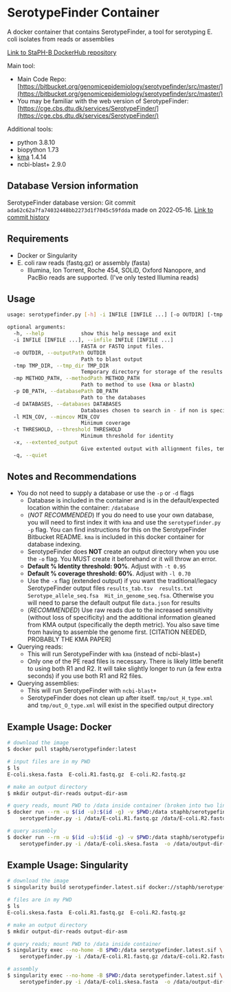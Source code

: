 # SerotypeFinder Container

A docker container that contains SerotypeFinder, a tool for serotyping E. coli isolates from reads or assemblies

[Link to StaPH-B DockerHub repository](https://hub.docker.com/r/staphb/serotypefinder)

Main tool:

- Main Code Repo: [https://bitbucket.org/genomicepidemiology/serotypefinder/src/master/](https://bitbucket.org/genomicepidemiology/serotypefinder/src/master/)
- You may be familiar with the web version of SerotypeFinder: [https://cge.cbs.dtu.dk/services/SerotypeFinder/](https://cge.cbs.dtu.dk/services/SerotypeFinder/)

Additional tools:

- python 3.8.10
- biopython 1.73
- [kma](https://bitbucket.org/genomicepidemiology/kma/src/master/) 1.4.14
- ncbi-blast+ 2.9.0

## Database Version information

SerotypeFinder database version: Git commit `ada62c62a7fa74032448bb2273d1f7045c59fdda` made on 2022‑05‑16. [Link to commit history](https://bitbucket.org/genomicepidemiology/serotypefinder_db/commits/)

## Requirements

- Docker or Singularity
- E. coli raw reads (fastq.gz) or assembly (fasta)
  - Illumina, Ion Torrent, Roche 454, SOLiD, Oxford Nanopore, and PacBio reads are supported. (I've only tested Illumina reads)

## Usage

```bash
usage: serotypefinder.py [-h] -i INFILE [INFILE ...] [-o OUTDIR] [-tmp TMP_DIR] [-mp METHOD_PATH] [-p DB_PATH] [-d DATABASES] [-l MIN_COV] [-t THRESHOLD] [-x] [-q]

optional arguments:
  -h, --help            show this help message and exit
  -i INFILE [INFILE ...], --infile INFILE [INFILE ...]
                        FASTA or FASTQ input files.
  -o OUTDIR, --outputPath OUTDIR
                        Path to blast output
  -tmp TMP_DIR, --tmp_dir TMP_DIR
                        Temporary directory for storage of the results from the external software.
  -mp METHOD_PATH, --methodPath METHOD_PATH
                        Path to method to use (kma or blastn)
  -p DB_PATH, --databasePath DB_PATH
                        Path to the databases
  -d DATABASES, --databases DATABASES
                        Databases chosen to search in - if non is specified all is used
  -l MIN_COV, --mincov MIN_COV
                        Minimum coverage
  -t THRESHOLD, --threshold THRESHOLD
                        Minimum threshold for identity
  -x, --extented_output
                        Give extented output with allignment files, template and query hits in fasta and a tab seperated file with gene profile results
  -q, --quiet
```

## Notes and Recommendations

- You do not need to supply a database or use the `-p` or `-d` flags
  - Database is included in the container and is in the default/expected location within the container: `/database`
  - (*NOT RECOMMENDED*) If you do need to use your own database, you will need to first index it with `kma` and use the `serotypefinder.py -p` flag. You can find instructions for this on the SerotypeFinder Bitbucket README. `kma` is included in this docker container for database indexing.
  - SerotypeFinder does **NOT** create an output directory when you use the `-o` flag. You MUST create it beforehand or it will throw an error.
  - **Default % Identity threshold: 90%**. Adjust with `-t 0.95`
  - **Default % coverage threshold: 60%**. Adjust with `-l 0.70`
  - Use the `-x` flag (extended output) if you want the traditional/legacy SerotypeFinder output files `results_tab.tsv  results.txt  Serotype_allele_seq.fsa  Hit_in_genome_seq.fsa`. Otherwise you will need to parse the default output file `data.json` for results
  - (*RECOMMENDED*) Use raw reads due to the increased sensitivity (without loss of specificity) and the additional information gleaned from KMA output (specifically the depth metric). You also save time from having to assemble the genome first. [CITATION NEEDED, PROBABLY THE KMA PAPER]
- Querying reads:
  - This will run SerotypeFinder with `kma` (instead of ncbi-blast+)
  - Only one of the PE read files is necessary. There is likely little benefit to using both R1 and R2. It will take slightly longer to run (a few extra seconds) if you use both R1 and R2 files.
- Querying assemblies:
  - This will run SerotypeFinder with `ncbi-blast+`
  - SerotypeFinder does not clean up after itself. `tmp/out_H_type.xml` and `tmp/out_O_type.xml` will exist in the specified output directory

## Example Usage: Docker

```bash
# download the image
$ docker pull staphb/serotypefinder:latest

# input files are in my PWD
$ ls
E-coli.skesa.fasta  E-coli.R1.fastq.gz  E-coli.R2.fastq.gz

# make an output directory
$ mkdir output-dir-reads output-dir-asm

# query reads, mount PWD to /data inside container (broken into two lines for readabilty)
$ docker run --rm -u $(id -u):$(id -g) -v $PWD:/data staphb/serotypefinder:latest \
    serotypefinder.py -i /data/E-coli.R1.fastq.gz /data/E-coli.R2.fastq.gz -o /data/output-dir-reads

# query assembly
$ docker run --rm -u $(id -u):$(id -g) -v $PWD:/data staphb/serotypefinder:latest \
    serotypefinder.py -i /data/E-coli.skesa.fasta  -o /data/output-dir-asm
```

## Example Usage: Singularity

```bash
# download the image
$ singularity build serotypefinder.latest.sif docker://staphb/serotypefinder:latest

# files are in my PWD
$ ls
E-coli.skesa.fasta  E-coli.R1.fastq.gz  E-coli.R2.fastq.gz

# make an output directory
$ mkdir output-dir-reads output-dir-asm

# query reads; mount PWD to /data inside container
$ singularity exec --no-home -B $PWD:/data serotypefinder.latest.sif \
    serotypefinder.py -i /data/E-coli.R1.fastq.gz /data/E-coli.R2.fastq.gz -o /data/output-dir-reads

# assembly
$ singularity exec --no-home -B $PWD:/data serotypefinder.latest.sif \
    serotypefinder.py -i /data/E-coli.skesa.fasta  -o /data/output-dir-asm
```
